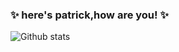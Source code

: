 ### ✨ here's patrick,how are you! ✨ 

![Github stats](https://github-readme-stats.vercel.app/api?username=patrick-tssn&theme=highcontrast&show_icons=true&count_private=true)
